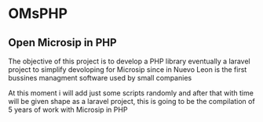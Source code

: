 <h1>OMsPHP</h1>
<h2>Open Microsip in PHP</h2>
<p>
	The objective of this project is to develop a PHP library eventually a laravel project to simplify devoloping for Microsip
	since in Nuevo Leon is the first bussines managment software used by small companies
</p>
<p>
	At this moment i will add just some scripts randomly and after that with time will be given shape as a laravel project, this is going to be the compilation of 5 years of work with Microsip in PHP
</p>

